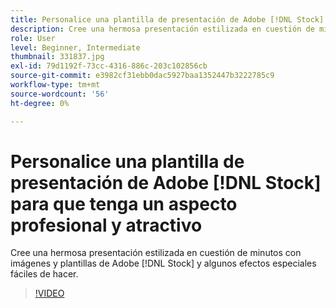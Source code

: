 ```yaml
---
title: Personalice una plantilla de presentación de Adobe [!DNL Stock] para que tenga un aspecto profesional pero llamativo
description: Cree una hermosa presentación estilizada en cuestión de minutos con imágenes y plantillas de Adobe [!DNL Stock] y algunos efectos especiales fáciles de hacer
role: User
level: Beginner, Intermediate
thumbnail: 331837.jpg
exl-id: 79d1192f-73cc-4316-886c-203c102856cb
source-git-commit: e3982cf31ebb0dac5927baa1352447b3222785c9
workflow-type: tm+mt
source-wordcount: '56'
ht-degree: 0%

---
```


# Personalice una plantilla de presentación de Adobe [!DNL Stock] para que tenga un aspecto profesional y atractivo

Cree una hermosa presentación estilizada en cuestión de minutos con imágenes y plantillas de Adobe [!DNL Stock] y algunos efectos especiales fáciles de hacer.

>[!VIDEO](https://video.tv.adobe.com/v/331837?hidetitle=true)
